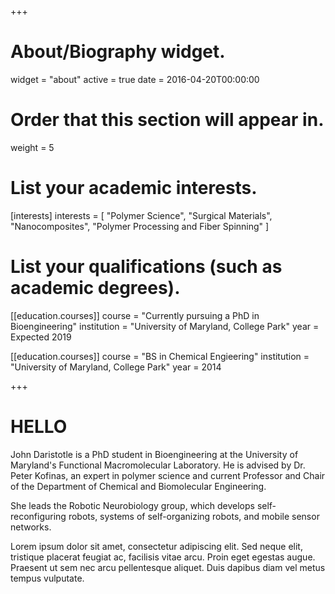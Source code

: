 +++
# About/Biography widget.
widget = "about"
active = true
date = 2016-04-20T00:00:00

# Order that this section will appear in.
weight = 5

# List your academic interests.
[interests]
  interests = [
    "Polymer Science",
    "Surgical Materials",
    "Nanocomposites",
    "Polymer Processing and Fiber Spinning"
  ]

# List your qualifications (such as academic degrees).
[[education.courses]]
  course = "Currently pursuing a PhD in Bioengineering"
  institution = "University of Maryland, College Park"
  year = Expected 2019

[[education.courses]]
  course = "BS in Chemical Engieering"
  institution = "University of Maryland, College Park"
  year = 2014
 
+++

# HELLO

John Daristotle is a PhD student in Bioengineering at the University of Maryland's Functional Macromolecular Laboratory. He is advised by Dr. Peter Kofinas, an expert in polymer science and current Professor and Chair of the Department of Chemical and Biomolecular Engineering. 

She leads the Robotic Neurobiology group, which develops self-reconfiguring robots, systems of self-organizing robots, and mobile sensor networks.

Lorem ipsum dolor sit amet, consectetur adipiscing elit. Sed neque elit, tristique placerat feugiat ac, facilisis vitae arcu. Proin eget egestas augue. Praesent ut sem nec arcu pellentesque aliquet. Duis dapibus diam vel metus tempus vulputate. 
